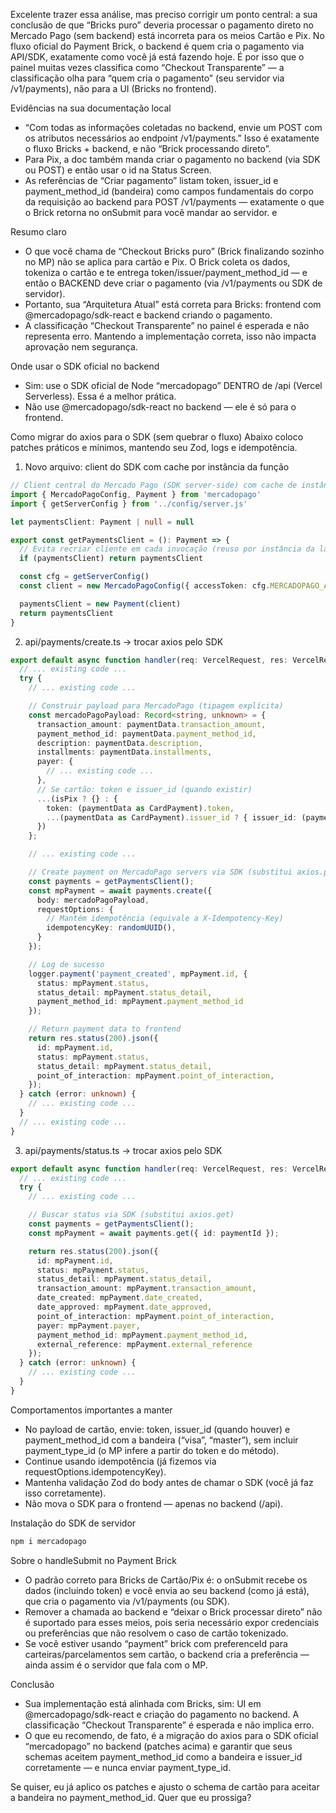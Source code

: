 Excelente trazer essa análise, mas preciso corrigir um ponto central: a sua conclusão de que “Bricks puro” deveria processar o pagamento direto no Mercado Pago (sem backend) está incorreta para os meios Cartão e Pix. No fluxo oficial do Payment Brick, o backend é quem cria o pagamento via API/SDK, exatamente como você já está fazendo hoje. É por isso que o painel muitas vezes classifica como “Checkout Transparente” — a classificação olha para “quem cria o pagamento” (seu servidor via /v1/payments), não para a UI (Bricks no frontend).

Evidências na sua documentação local

- “Com todas as informações coletadas no backend, envie um POST com os atributos necessários ao endpoint /v1/payments.” Isso é exatamente o fluxo Bricks + backend, e não “Brick processando direto”. <mcfile name="Cartões.md" path="c:\Users\User\Desktop\Projetos\sos-moto\cta-mantraom\trae\teste-brinks\.docMp\INTEGRAÇÃO BRICKS\Payment\Cartões.md"></mcfile>
- Para Pix, a doc também manda criar o pagamento no backend (via SDK ou POST) e então usar o id na Status Screen. <mcfile name="pix.md" path="c:\Users\User\Desktop\Projetos\sos-moto\cta-mantraom\trae\teste-brinks\.docMp\INTEGRAÇÃO BRICKS\pix\pix.md"></mcfile>
- As referências de “Criar pagamento” listam token, issuer_id e payment_method_id (bandeira) como campos fundamentais do corpo da requisição ao backend para POST /v1/payments — exatamente o que o Brick retorna no onSubmit para você mandar ao servidor. <mcfile name="Criar pagamento.md" path="c:\Users\User\Desktop\Projetos\sos-moto\cta-mantraom\trae\teste-brinks\.docMp\INTEGRAÇÃO BRICKS\Referências de API\Payment\Criar pagamento\Criar pagamento.md"></mcfile> e <mcfile name="Documentacao-do-Fluxo-de-Convidados.md" path="c:\Users\User\Desktop\Projetos\sos-moto\cta-mantraom\trae\teste-brinks\.docMp\Brick de Pagamento Github\Documentacao-do-Fluxo-de-Convidados.md"></mcfile>

Resumo claro

- O que você chama de “Checkout Bricks puro” (Brick finalizando sozinho no MP) não se aplica para cartão e Pix. O Brick coleta os dados, tokeniza o cartão e te entrega token/issuer/payment_method_id — e então o BACKEND deve criar o pagamento (via /v1/payments ou SDK de servidor).
- Portanto, sua “Arquitetura Atual” está correta para Bricks: frontend com @mercadopago/sdk-react e backend criando o pagamento.
- A classificação “Checkout Transparente” no painel é esperada e não representa erro. Mantendo a implementação correta, isso não impacta aprovação nem segurança.

Onde usar o SDK oficial no backend

- Sim: use o SDK oficial de Node “mercadopago” DENTRO de /api (Vercel Serverless). Essa é a melhor prática.
- Não use @mercadopago/sdk-react no backend — ele é só para o frontend.

Como migrar do axios para o SDK (sem quebrar o fluxo)
Abaixo coloco patches práticos e mínimos, mantendo seu Zod, logs e idempotência.

1. Novo arquivo: client do SDK com cache por instância da função

```typescript:c:\Users\User\Desktop\Projetos\sos-moto\cta-mantraom\trae\teste-brinks\api_shared\utils\mpClient.ts
// Client central do Mercado Pago (SDK server-side) com cache de instância
import { MercadoPagoConfig, Payment } from 'mercadopago'
import { getServerConfig } from '../config/server.js'

let paymentsClient: Payment | null = null

export const getPaymentsClient = (): Payment => {
  // Evita recriar cliente em cada invocação (reuso por instância da lambda)
  if (paymentsClient) return paymentsClient

  const cfg = getServerConfig()
  const client = new MercadoPagoConfig({ accessToken: cfg.MERCADOPAGO_ACCESS_TOKEN })

  paymentsClient = new Payment(client)
  return paymentsClient
}
```

2. api/payments/create.ts → trocar axios pelo SDK

```typescript:c:\Users\User\Desktop\Projetos\sos-moto\cta-mantraom\trae\teste-brinks\api\payments\create.ts
export default async function handler(req: VercelRequest, res: VercelResponse) {
  // ... existing code ...
  try {
    // ... existing code ...

    // Construir payload para MercadoPago (tipagem explícita)
    const mercadoPagoPayload: Record<string, unknown> = {
      transaction_amount: paymentData.transaction_amount,
      payment_method_id: paymentData.payment_method_id,
      description: paymentData.description,
      installments: paymentData.installments,
      payer: {
        // ... existing code ...
      },
      // Se cartão: token e issuer_id (quando existir)
      ...(isPix ? {} : {
        token: (paymentData as CardPayment).token,
        ...(paymentData as CardPayment).issuer_id ? { issuer_id: (paymentData as CardPayment).issuer_id } : {}
      })
    };

    // ... existing code ...

    // Create payment on MercadoPago servers via SDK (substitui axios.post)
    const payments = getPaymentsClient();
    const mpPayment = await payments.create({
      body: mercadoPagoPayload,
      requestOptions: {
        // Mantém idempotência (equivale a X-Idempotency-Key)
        idempotencyKey: randomUUID(),
      }
    });

    // Log de sucesso
    logger.payment('payment_created', mpPayment.id, {
      status: mpPayment.status,
      status_detail: mpPayment.status_detail,
      payment_method_id: mpPayment.payment_method_id
    });

    // Return payment data to frontend
    return res.status(200).json({
      id: mpPayment.id,
      status: mpPayment.status,
      status_detail: mpPayment.status_detail,
      point_of_interaction: mpPayment.point_of_interaction,
    });
  } catch (error: unknown) {
    // ... existing code ...
  }
  // ... existing code ...
}
```

3. api/payments/status.ts → trocar axios pelo SDK

```typescript:c:\Users\User\Desktop\Projetos\sos-moto\cta-mantraom\trae\teste-brinks\api\payments\status.ts
export default async function handler(req: VercelRequest, res: VercelResponse) {
  // ... existing code ...
  try {
    // ... existing code ...

    // Buscar status via SDK (substitui axios.get)
    const payments = getPaymentsClient();
    const mpPayment = await payments.get({ id: paymentId });

    return res.status(200).json({
      id: mpPayment.id,
      status: mpPayment.status,
      status_detail: mpPayment.status_detail,
      transaction_amount: mpPayment.transaction_amount,
      date_created: mpPayment.date_created,
      date_approved: mpPayment.date_approved,
      point_of_interaction: mpPayment.point_of_interaction,
      payer: mpPayment.payer,
      payment_method_id: mpPayment.payment_method_id,
      external_reference: mpPayment.external_reference
    });
  } catch (error: unknown) {
    // ... existing code ...
  }
}
```

Comportamentos importantes a manter

- No payload de cartão, envie: token, issuer_id (quando houver) e payment_method_id com a bandeira (“visa”, “master”), sem incluir payment_type_id (o MP infere a partir do token e do método).
- Continue usando idempotência (já fizemos via requestOptions.idempotencyKey).
- Mantenha validação Zod do body antes de chamar o SDK (você já faz isso corretamente).
- Não mova o SDK para o frontend — apenas no backend (/api).

Instalação do SDK de servidor

```bash
npm i mercadopago
```

Sobre o handleSubmit no Payment Brick

- O padrão correto para Bricks de Cartão/Pix é: o onSubmit recebe os dados (incluindo token) e você envia ao seu backend (como já está), que cria o pagamento via /v1/payments (ou SDK).
- Remover a chamada ao backend e “deixar o Brick processar direto” não é suportado para esses meios, pois seria necessário expor credenciais ou preferências que não resolvem o caso de cartão tokenizado.
- Se você estiver usando “payment” brick com preferenceId para carteiras/parcelamentos sem cartão, o backend cria a preferência — ainda assim é o servidor que fala com o MP.

Conclusão

- Sua implementação está alinhada com Bricks, sim: UI em @mercadopago/sdk-react e criação do pagamento no backend. A classificação “Checkout Transparente” é esperada e não implica erro.
- O que eu recomendo, de fato, é a migração do axios para o SDK oficial “mercadopago” no backend (patches acima) e garantir que seus schemas aceitem payment_method_id como a bandeira e issuer_id corretamente — e nunca enviar payment_type_id.

Se quiser, eu já aplico os patches e ajusto o schema de cartão para aceitar a bandeira no payment_method_id. Quer que eu prossiga?
